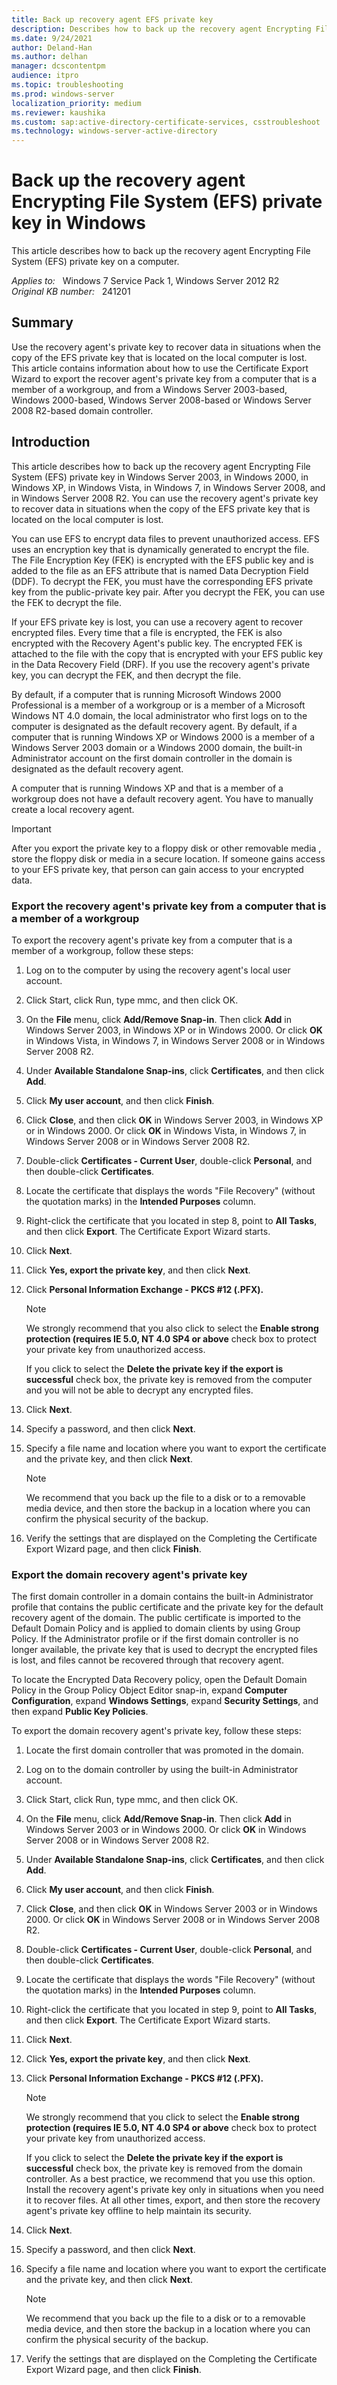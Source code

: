 ```yaml
---
title: Back up recovery agent EFS private key
description: Describes how to back up the recovery agent Encrypting File System (EFS) private key in Windows.
ms.date: 9/24/2021
author: Deland-Han
ms.author: delhan
manager: dcscontentpm
audience: itpro
ms.topic: troubleshooting
ms.prod: windows-server
localization_priority: medium
ms.reviewer: kaushika
ms.custom: sap:active-directory-certificate-services, csstroubleshoot
ms.technology: windows-server-active-directory
---
```

# Back up the recovery agent Encrypting File System (EFS) private key in Windows

This article describes how to back up the recovery agent Encrypting File System (EFS) private key on a computer.

_Applies to:_ &nbsp; Windows 7 Service Pack 1, Windows Server 2012 R2  
_Original KB number:_ &nbsp; 241201

## Summary

Use the recovery agent's private key to recover data in situations when the copy of the EFS private key that is located on the local computer is lost. This article contains information about how to use the Certificate Export Wizard to export the recover agent's private key from a computer that is a member of a workgroup, and from a Windows Server 2003-based, Windows 2000-based, Windows Server 2008-based or Windows Server 2008 R2-based domain controller.

## Introduction

This article describes how to back up the recovery agent Encrypting File System (EFS) private key in Windows Server 2003, in Windows 2000, in Windows XP, in Windows Vista, in Windows 7, in Windows Server 2008, and in Windows Server 2008 R2. You can use the recovery agent's private key to recover data in situations when the copy of the EFS private key that is located on the local computer is lost.

You can use EFS to encrypt data files to prevent unauthorized access. EFS uses an encryption key that is dynamically generated to encrypt the file. The File Encryption Key (FEK) is encrypted with the EFS public key and is added to the file as an EFS attribute that is named Data Decryption Field (DDF). To decrypt the FEK, you must have the corresponding EFS private key from the public-private key pair. After you decrypt the FEK, you can use the FEK to decrypt the file.

If your EFS private key is lost, you can use a recovery agent to recover encrypted files. Every time that a file is encrypted, the FEK is also encrypted with the Recovery Agent's public key. The encrypted FEK is attached to the file with the copy that is encrypted with your EFS public key in the Data Recovery Field (DRF). If you use the recovery agent's private key, you can decrypt the FEK, and then decrypt the file.

By default, if a computer that is running Microsoft Windows 2000 Professional is a member of a workgroup or is a member of a Microsoft Windows NT 4.0 domain, the local administrator who first logs on to the computer is designated as the default recovery agent. By default, if a computer that is running Windows XP or Windows 2000 is a member of a Windows Server 2003 domain or a Windows 2000 domain, the built-in Administrator account on the first domain controller in the domain is designated as the default recovery agent.

A computer that is running Windows XP and that is a member of a workgroup does not have a default recovery agent. You have to manually create a local recovery agent.

> [!IMPORTANT]
> After you export the private key to a floppy disk or other removable media , store the floppy disk or media in a secure location. If someone gains access to your EFS private key, that person can gain access to your encrypted data.

### Export the recovery agent's private key from a computer that is a member of a workgroup

To export the recovery agent's private key from a computer that is a member of a workgroup, follow these steps:

1. Log on to the computer by using the recovery agent's local user account.
2. Click Start, click Run, type mmc, and then click OK.
3. On the **File** menu, click **Add/Remove Snap-in**. Then click **Add** in Windows Server 2003, in Windows XP or in Windows 2000. Or click **OK** in Windows Vista, in Windows 7, in Windows Server 2008 or in Windows Server 2008 R2.
4. Under **Available Standalone Snap-ins**, click
 **Certificates**, and then click **Add**.
5. Click **My user account**, and then click
 **Finish**.
6. Click **Close**, and then click **OK** in Windows Server 2003, in Windows XP or in Windows 2000. Or click **OK** in Windows Vista, in Windows 7, in Windows Server 2008 or in Windows Server 2008 R2.

7. Double-click **Certificates - Current User**, double-click **Personal**, and then double-click
 **Certificates**.
8. Locate the certificate that displays the words "File Recovery" (without the quotation marks) in the **Intended Purposes** column.
9. Right-click the certificate that you located in step 8, point to **All Tasks**, and then click **Export**. The Certificate Export Wizard starts.
10. Click **Next**.
11. Click **Yes, export the private key**, and then click **Next**.
12. Click **Personal Information Exchange - PKCS #12 (.PFX).**  

    > [!NOTE]
    > We strongly recommend that you also click to select the
     **Enable strong protection (requires IE 5.0, NT 4.0 SP4 or above** check box to protect your private key from unauthorized access.

    If you click to select the **Delete the private key if the export is successful** check box, the private key is removed from the computer and you will not be able to decrypt any encrypted files.  
13. Click **Next**.  
14. Specify a password, and then click **Next**.
15. Specify a file name and location where you want to export the certificate and the private key, and then click
 **Next**.

    > [!NOTE]
    > We recommend that you back up the file to a disk or to a removable media device, and then store the backup in a location where you can confirm the physical security of the backup.  

16. Verify the settings that are displayed on the Completing the Certificate Export Wizard page, and then click **Finish**.

### Export the domain recovery agent's private key

The first domain controller in a domain contains the built-in Administrator profile that contains the public certificate and the private key for the default recovery agent of the domain. The public certificate is imported to the Default Domain Policy and is applied to domain clients by using Group Policy. If the Administrator profile or if the first domain controller is no longer available, the private key that is used to decrypt the encrypted files is lost, and files cannot be recovered through that recovery agent.

To locate the Encrypted Data Recovery policy, open the Default Domain Policy in the Group Policy Object Editor snap-in, expand **Computer Configuration**, expand **Windows Settings**, expand
 **Security Settings**, and then expand **Public Key Policies**.

To export the domain recovery agent's private key, follow these steps:

1. Locate the first domain controller that was promoted in the domain.
2. Log on to the domain controller by using the built-in Administrator account.
3. Click Start, click Run, type mmc, and then click OK.
4. On the **File** menu, click **Add/Remove Snap-in**. Then click **Add** in Windows Server 2003 or in Windows 2000. Or click **OK** in Windows Server 2008 or in Windows Server 2008 R2.
5. Under **Available Standalone Snap-ins**, click
 **Certificates**, and then click **Add**.
6. Click **My user account**, and then click
 **Finish**.
7. Click **Close**, and then click **OK** in Windows Server 2003 or in Windows 2000. Or click **OK** in Windows Server 2008 or in Windows Server 2008 R2.
8. Double-click **Certificates - Current User**, double-click **Personal**, and then double-click
 **Certificates**.
9. Locate the certificate that displays the words "File Recovery" (without the quotation marks) in the **Intended Purposes** column.
10. Right-click the certificate that you located in step 9, point to **All Tasks**, and then click **Export**. The Certificate Export Wizard starts.
11. Click **Next**.
12. Click **Yes, export the private key**, and then click **Next**.
13. Click **Personal Information Exchange - PKCS #12 (.PFX).**  

    > [!NOTE]
    > We strongly recommend that you click to select the **Enable strong protection (requires IE 5.0, NT 4.0 SP4 or above** check box to protect your private key from unauthorized access.

    If you click to select the **Delete the private key if the export is successful** check box, the private key is removed from the domain controller. As a best practice, we recommend that you use this option. Install the recovery agent's private key only in situations when you need it to recover files. At all other times, export, and then store the recovery agent's private key offline to help maintain its security.  
14. Click **Next**.
15. Specify a password, and then click **Next**.

16. Specify a file name and location where you want to export the certificate and the private key, and then click
 **Next**.

    > [!NOTE]
    > We recommend that you back up the file to a disk or to a removable media device, and then store the backup in a location where you can confirm the physical security of the backup.  
17. Verify the settings that are displayed on the Completing the Certificate Export Wizard page, and then click **Finish**.
